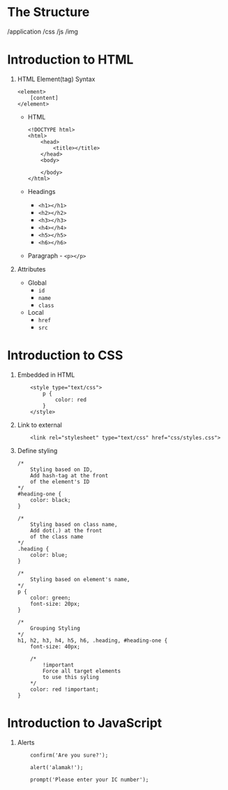 
# The Structure

/application
	/css
	/js
	/img

# Introduction to HTML

1.  HTML Element(tag) Syntax

	```
	<element>
		[content]
	</element>
	```

	- HTML
		
		```
		<!DOCTYPE html>
		<html>
			<head>
				<title></title>
			</head>
			<body>

			</body>
		</html>
		```

	- Headings 

		- `<h1></h1>`
		- `<h2></h2>`
		- `<h3></h3>`
		- `<h4></h4>`
		- `<h5></h5>`
		- `<h6></h6>`

	- Paragraph - `<p></p>`

2. Attributes

	- Global
		- `id`
		- `name`
		- `class`
	- Local
		- `href`
		- `src`

# Introduction to CSS

1. Embedded in HTML
	
	```
		<style type="text/css">
			p {
				color: red
			}
		</style>
	```

2. Link to external 

	```
		<link rel="stylesheet" type="text/css" href="css/styles.css">
	```

3. Define styling

	```
	/* 
		Styling based on ID,  
		Add hash-tag at the front
		of the element's ID
	*/
	#heading-one {
		color: black;
	}

	/* 
		Styling based on class name,  
		Add dot(.) at the front
		of the class name
	*/
	.heading {
		color: blue;
	}

	/* 
		Styling based on element's name,  
	*/
	p {
		color: green;
		font-size: 20px;
	}

	/*
		Grouping Styling
	*/
	h1, h2, h3, h4, h5, h6, .heading, #heading-one {
		font-size: 40px;

		/* 
			!important
			Force all target elements 
			to use this syling
		*/
		color: red !important;
	}
	```

# Introduction to JavaScript

1. Alerts
	
	```
		confirm('Are you sure?');

		alert('alamak!');

		prompt('Please enter your IC number');
	```